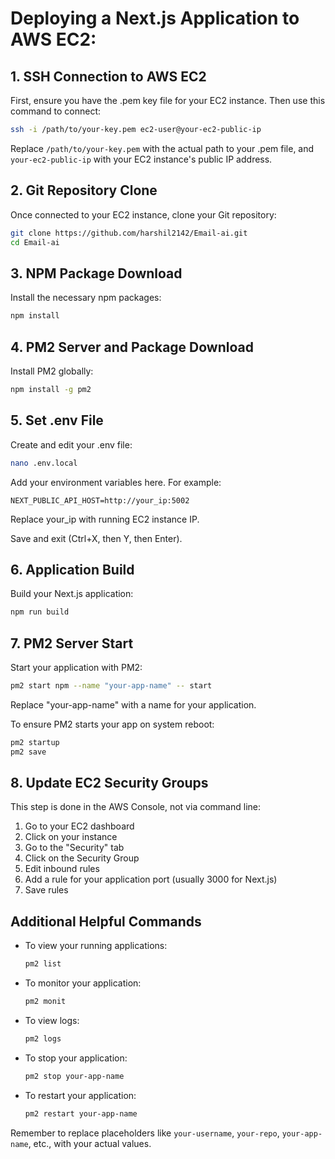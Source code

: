 
# Deploying a Next.js Application to AWS EC2:

## 1. SSH Connection to AWS EC2

First, ensure you have the .pem key file for your EC2 instance. Then use this command to connect:

```bash
ssh -i /path/to/your-key.pem ec2-user@your-ec2-public-ip
```

Replace `/path/to/your-key.pem` with the actual path to your .pem file, and `your-ec2-public-ip` with your EC2 instance's public IP address.

## 2. Git Repository Clone

Once connected to your EC2 instance, clone your Git repository:

```bash
git clone https://github.com/harshil2142/Email-ai.git
cd Email-ai
```

## 3. NPM Package Download

Install the necessary npm packages:

```bash
npm install
```

## 4. PM2 Server and Package Download

Install PM2 globally:

```bash
npm install -g pm2
```

## 5. Set .env File

Create and edit your .env file:

```bash
nano .env.local
```

Add your environment variables here. For example:

```
NEXT_PUBLIC_API_HOST=http://your_ip:5002
```
Replace your_ip with running EC2 instance IP.

Save and exit (Ctrl+X, then Y, then Enter).

## 6. Application Build

Build your Next.js application:

```bash
npm run build
```

## 7. PM2 Server Start

Start your application with PM2:

```bash
pm2 start npm --name "your-app-name" -- start
```

Replace "your-app-name" with a name for your application.

To ensure PM2 starts your app on system reboot:

```bash
pm2 startup
pm2 save
```

## 8. Update EC2 Security Groups

This step is done in the AWS Console, not via command line:

1. Go to your EC2 dashboard
2. Click on your instance
3. Go to the "Security" tab
4. Click on the Security Group
5. Edit inbound rules
6. Add a rule for your application port (usually 3000 for Next.js)
7. Save rules

## Additional Helpful Commands

- To view your running applications:
  ```bash
  pm2 list
  ```

- To monitor your application:
  ```bash
  pm2 monit
  ```

- To view logs:
  ```bash
  pm2 logs
  ```

- To stop your application:
  ```bash
  pm2 stop your-app-name
  ```

- To restart your application:
  ```bash
  pm2 restart your-app-name
  ```

Remember to replace placeholders like `your-username`, `your-repo`, `your-app-name`, etc., with your actual values.